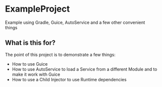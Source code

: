 # ExampleProject
Example using Gradle, Guice, AutoService and a few other convenient things

## What is this for?
The point of this project is to demonstrate a few things:
- How to use Guice
- How to use AutoService to load a Service from a different Module and to make it work with Guice
- How to use a Child Injector to use Runtime dependencies
